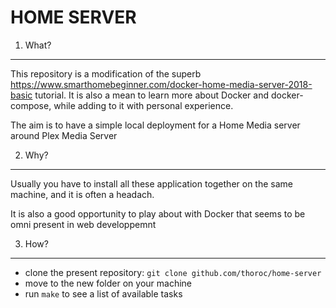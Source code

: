 HOME SERVER
===========

1. What?
--------

This repository is a modification of the superb https://www.smarthomebeginner.com/docker-home-media-server-2018-basic tutorial. It is also a mean to learn more about Docker and docker-compose, while adding to it with personal experience.

The aim is to have a simple local deployment for a Home Media server around Plex Media Server

2. Why?
-------

Usually you have to install all these application together on the same machine, and it is often a headach. 

It is also a good opportunity to play about with Docker that seems to be omni present in web developpemnt

3. How?
-------

* clone the present repository: ```git clone github.com/thoroc/home-server```
* move to the new folder on your machine
* run ```make``` to see a list of available tasks
